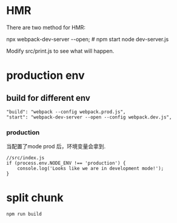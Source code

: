 # HMR
There are two method for HMR:

   npx webpack-dev-server --open; # npm start
   node dev-server.js

Modify src/print.js to see what will happen.

# production env

## build for different env
    "build": "webpack --config webpack.prod.js",
    "start": "webpack-dev-server --open --config webpack.dev.js",

### production
当配置了mode prod 后，环境变量会拿到.

    //src/index.js
    if (process.env.NODE_ENV !== 'production') {
        console.log('Looks like we are in development mode!');
    }


# split chunk

    npm run build
